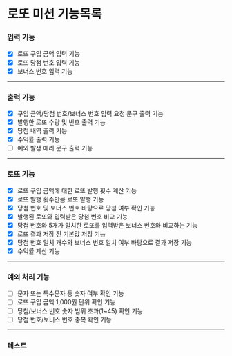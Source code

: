 # 로또 미션 기능목록

### 입력 기능

- [x] 로또 구입 금액 입력 기능
- [x] 로또 당첨 번호 입력 기능
- [x] 보너스 번호 입력 기능

---

### 출력 기능

- [x] 구입 금액/당첨 번호/보너스 번호 입력 요청 문구 출력 기능
- [x] 발행한 로또 수량 및 번호 출력 기능
- [x] 당첨 내역 출력 기능
- [x] 수익률 출력 기능
- [ ] 예외 발생 에러 문구 출력 기능

---

### 로또 기능

- [x] 로또 구입 금액에 대한 로또 발행 횟수 계산 기능
- [x] 로또 발행 횟수만큼 로또 발행 기능
- [x] 당첨 번호 및 보너스 번호 바탕으로 당첨 여부 확인 기능
- [x] 발행된 로또와 입력받은 당첨 번호 비교 기능
- [x] 당첨 번호와 5개가 일치한 로또를 입력받은 보너스 번호와 비교하는 기능
- [x] 로또 결과 저장 전 기본값 저장 기능
- [x] 당첨 번호 일치 개수와 보너스 번호 일치 여부 바탕으로 결과 저장 기능
- [x] 수익률 계산 기능

---

### 예외 처리 기능

- [ ] 문자 또는 특수문자 등 숫자 여부 확인 기능
- [ ] 로또 구입 금액 1,000원 단위 확인 기능
- [ ] 당첨/보너스 번호 숫자 범위 초과(1~45) 확인 기능
- [ ] 당첨 번호/보너스 번호 중복 확인 기능

---

### 테스트
